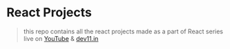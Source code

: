 # React Projects

> this repo contains all the react projects made as a part of React series live on [YouTube](https://www.youtube.com/channel/UCOr2tU9paYaosUIz0IH7MHg) & [dev11.in](https://dev11.in/)